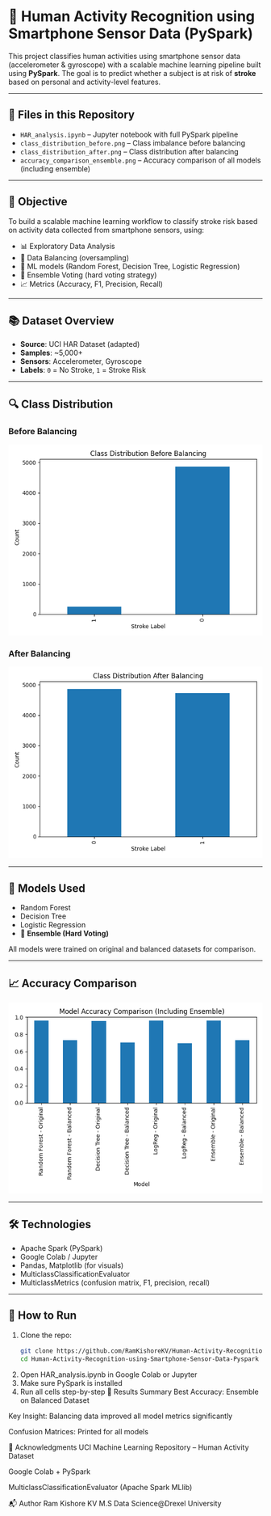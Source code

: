 # 📱 Human Activity Recognition using Smartphone Sensor Data (PySpark)

This project classifies human activities using smartphone sensor data (accelerometer & gyroscope) with a scalable machine learning pipeline built using **PySpark**. The goal is to predict whether a subject is at risk of **stroke** based on personal and activity-level features.

---

## 📂 Files in this Repository

- `HAR_analysis.ipynb` – Jupyter notebook with full PySpark pipeline
- `class_distribution_before.png` – Class imbalance before balancing
- `class_distribution_after.png` – Class distribution after balancing
- `accuracy_comparison_ensemble.png` – Accuracy comparison of all models (including ensemble)

---

## 🎯 Objective

To build a scalable machine learning workflow to classify stroke risk based on activity data collected from smartphone sensors, using:

- 📊 Exploratory Data Analysis
- 🔄 Data Balancing (oversampling)
- 🧠 ML models (Random Forest, Decision Tree, Logistic Regression)
- 🧠 Ensemble Voting (hard voting strategy)
- 📈 Metrics (Accuracy, F1, Precision, Recall)

---

## 📚 Dataset Overview

- **Source**: UCI HAR Dataset (adapted)
- **Samples**: ~5,000+
- **Sensors**: Accelerometer, Gyroscope
- **Labels**: `0` = No Stroke, `1` = Stroke Risk

---

## 🔍 Class Distribution

### Before Balancing
![Before Balancing](./class_distribution_before.png)

### After Balancing
![After Balancing](./class_distribution_after.png)

---

## 🧠 Models Used

- Random Forest
- Decision Tree
- Logistic Regression
- 🧠 **Ensemble (Hard Voting)**

All models were trained on original and balanced datasets for comparison.

---

## 📈 Accuracy Comparison

![Model Accuracy Comparison](./accuracy_comparison_ensemble.png)

---

## 🛠️ Technologies

- Apache Spark (PySpark)
- Google Colab / Jupyter
- Pandas, Matplotlib (for visuals)
- MulticlassClassificationEvaluator
- MulticlassMetrics (confusion matrix, F1, precision, recall)

---

## 🚀 How to Run

1. Clone the repo:
   ```bash
   git clone https://github.com/RamKishoreKV/Human-Activity-Recognition-using-Smartphone-Sensor-Data-Pyspark.git
   cd Human-Activity-Recognition-using-Smartphone-Sensor-Data-Pyspark
2. Open HAR_analysis.ipynb in Google Colab or Jupyter
3. Make sure PySpark is installed
4. Run all cells step-by-step
📌 Results Summary
Best Accuracy: Ensemble on Balanced Dataset

Key Insight: Balancing data improved all model metrics significantly

Confusion Matrices: Printed for all models

🙌 Acknowledgments
UCI Machine Learning Repository – Human Activity Dataset

Google Colab + PySpark

MulticlassClassificationEvaluator (Apache Spark MLlib)

📬 Author
Ram Kishore KV
M.S Data Science@Drexel University




